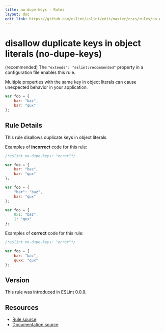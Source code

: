 ```yaml
---
title: no-dupe-keys - Rules
layout: doc
edit_link: https://github.com/eslint/eslint/edit/master/docs/rules/no-dupe-keys.md
---
```

<!-- Note: No pull requests accepted for this file. See README.md in the root directory for details. -->

# disallow duplicate keys in object literals (no-dupe-keys)

(recommended) The `"extends": "eslint:recommended"` property in a configuration file enables this rule.

Multiple properties with the same key in object literals can cause unexpected behavior in your application.

```js
var foo = {
    bar: "baz",
    bar: "qux"
};
```

## Rule Details

This rule disallows duplicate keys in object literals.

Examples of **incorrect** code for this rule:

```js
/*eslint no-dupe-keys: "error"*/

var foo = {
    bar: "baz",
    bar: "qux"
};

var foo = {
    "bar": "baz",
    bar: "qux"
};

var foo = {
    0x1: "baz",
    1: "qux"
};
```

Examples of **correct** code for this rule:

```js
/*eslint no-dupe-keys: "error"*/

var foo = {
    bar: "baz",
    quxx: "qux"
};
```

## Version

This rule was introduced in ESLint 0.0.9.

## Resources

* [Rule source](https://github.com/eslint/eslint/tree/master/lib/rules/no-dupe-keys.js)
* [Documentation source](https://github.com/eslint/eslint/tree/master/docs/rules/no-dupe-keys.md)

